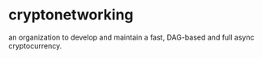 # cryptonetworking

an organization to develop and maintain a fast, DAG-based and full async cryptocurrency.
